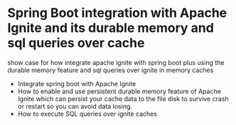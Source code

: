 # Spring Boot integration with Apache Ignite and its durable memory and sql queries over cache 

show case for how integrate apache ignite with spring boot plus using the durable memory feature and sql queries over ignite in memory caches

* Integrate spring boot with Apache Ignite
* How to enable and use persistent durable memory feature of Apache Ignite which can persist your cache data to the file disk to survive crash or restart so you can avoid data losing.
* How to execute SQL queries over ignite caches
